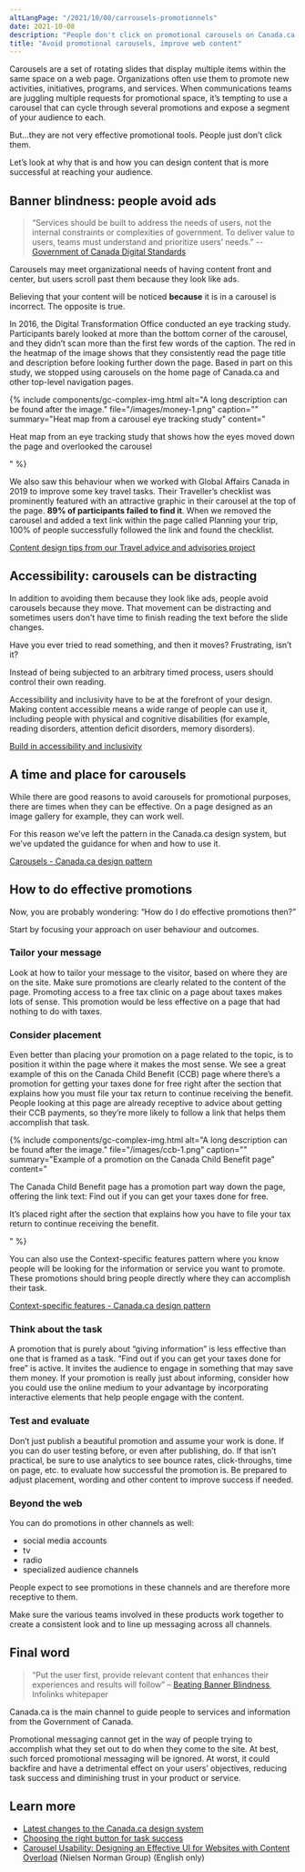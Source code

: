 ```yaml
---
altLangPage: "/2021/10/08/carrousels-promotionnels"
date: 2021-10-08
description: "People don't click on promotional carousels on Canada.ca. Learn how to design effective promotions."
title: "Avoid promotional carousels, improve web content"
---
```


Carousels are a set of rotating slides that display multiple items within the same space on a web page. Organizations often use them to promote new activities, initiatives, programs, and services. When communications teams are juggling multiple requests for promotional space, it’s tempting to use a carousel that can cycle through several promotions and expose a segment of your audience to each.

But...they are not very effective promotional tools. People just don’t click them.

Let’s look at why that is and how you can design content that is more successful at reaching your audience.

## Banner blindness: people avoid ads

> “Services should be built to address the needs of users, not the internal constraints or complexities of government. To deliver value to users, teams must understand and prioritize users’ needs.” -- [Government of Canada Digital Standards](https://www.canada.ca/en/government/system/digital-government/government-canada-digital-standards.html)

Carousels may meet organizational needs of having content front and center, but users scroll past them because they look like ads.

Believing that your content will be noticed **because** it is in a carousel is incorrect. The opposite is true.

In 2016, the Digital Transformation Office conducted an eye tracking study. Participants barely looked at more than the bottom corner of the carousel, and they didn’t scan more than the first few words of the caption. The red in the heatmap of the image shows that they consistently read the page title and description before looking further down the page. Based in part on this study, we stopped using carousels on the home page of Canada.ca and other top-level navigation pages.

{% include components/gc-complex-img.html
   alt="A long description can be found after the image."
   file="/images/money-1.png"
   caption=""
   summary="Heat map from a carousel eye tracking study" content="<p>Heat map from an eye tracking study that shows how the eyes moved down the page and overlooked the carousel</p>"
%}

We also saw this behaviour when we worked with Global Affairs Canada in 2019 to improve some key travel tasks. Their Traveller’s checklist was prominently featured with an attractive graphic in their carousel at the top of the page. **89% of participants failed to find it**. When we removed the carousel and added a text link within the page called Planning your trip, 100% of people successfully followed the link and found the checklist.

[Content design tips from our Travel advice and advisories project](https://blog.canada.ca/2019/11/01/tips-travel-contact)

## Accessibility: carousels can be distracting

In addition to avoiding them because they look like ads, people avoid carousels because they move. That movement can be distracting and sometimes users don’t have time to finish reading the text before the slide changes.

Have you ever tried to read something, and then it moves? Frustrating, isn’t it?

Instead of being subjected to an arbitrary timed process, users should control their own reading.

Accessibility and inclusivity have to be at the forefront of your design. Making content accessible means a wide range of people can use it, including people with physical and cognitive disabilities (for example, reading disorders, attention deficit disorders, memory disorders).

[Build in accessibility and inclusivity](https://design.canada.ca/continuous-improvement/designing.html)

## A time and place for carousels

While there are good reasons to avoid carousels for promotional purposes, there are times when they can be effective. On a page designed as an image gallery for example, they can work well.

For this reason we’ve left the pattern in the Canada.ca design system, but we’ve updated the guidance for when and how to use it.

[Carousels - Canada.ca design pattern](https://design.canada.ca/common-design-patterns/carousels.html)

## How to do effective promotions

Now, you are probably wondering: “How do I do effective promotions then?”

Start by focusing your approach on user behaviour and outcomes.

### Tailor your message

Look at how to tailor your message to the visitor, based on where they are on the site. Make sure promotions are clearly related to the content of the page. Promoting access to a free tax clinic on a page about taxes makes lots of sense. This promotion would be less effective on a page that had nothing to do with taxes.

### Consider placement

Even better than placing your promotion on a page related to the topic, is to position it within the page where it makes the most sense. We see a great example of this on the Canada Child Benefit (CCB) page where there’s a promotion for getting your taxes done for free right after the section that explains how you must file your tax return to continue receiving the benefit. People looking at this page are already receptive to advice about getting their CCB payments, so they’re more likely to follow a link that helps them accomplish that task.

{% include components/gc-complex-img.html
   alt="A long description can be found after the image."
   file="/images/ccb-1.png"
   caption=""
   summary="Example of a promotion on the Canada Child Benefit page"
   content="<p>The Canada Child Benefit page has a promotion part way down the page, offering the link text: Find out if you can get your taxes done for free.</p>
   <p>It’s placed right after the section that explains how you have to file your tax return to continue receiving the benefit.</p>"
%}

You can also use the Context-specific features pattern where you know people will be looking for the information or service you want to promote. These promotions should bring people directly where they can accomplish their task.

[Context-specific features - Canada.ca design pattern](https://design.canada.ca/common-design-patterns/feature-tiles.html)

### Think about the task

A promotion that is purely about “giving information” is less effective than one that is framed as a task. “Find out if you can get your taxes done for free” is active. It invites the audience to engage in something that may save them money. If your promotion is really just about informing, consider how you could use the online medium to your advantage by incorporating interactive elements that help people engage with the content.

### Test and evaluate

Don’t just publish a beautiful promotion and assume your work is done. If you can do user testing before, or even after publishing, do. If that isn’t practical, be sure to use analytics to see bounce rates, click-throughs, time on page, etc. to evaluate how successful the promotion is. Be prepared to adjust placement, wording and other content to improve success if needed.

### Beyond the web

You can do promotions in other channels as well:

- social media accounts
- tv
- radio
- specialized audience channels

People expect to see promotions in these channels and are therefore more receptive to them.

Make sure the various teams involved in these products work together to create a consistent look and to line up messaging across all channels.

## Final word

> “Put the user first, provide relevant content that enhances their experiences and results will follow” – [Beating Banner Blindness](http://resources.infolinks.com/static/eyetracking-whitepaper.pdf), Infolinks whitepaper

Canada.ca is the main channel to guide people to services and information from the Government of Canada.

Promotional messaging cannot get in the way of people trying to accomplish what they set out to do when they come to the site. At best, such forced promotional messaging will be ignored. At worst, it could backfire and have a detrimental effect on your users’ objectives, reducing task success and diminishing trust in your product or service.

## Learn more

- [Latest changes to the Canada.ca design system](https://www.canada.ca/en/government/about/design-system/latest-changes.html)
- [Choosing the right button for task success](https://blog.canada.ca/2020/12/17/choosing-buttons.html)
- [Carousel Usability: Designing an Effective UI for Websites with Content Overload](https://www.nngroup.com/articles/designing-effective-carousels/) (Nielsen Norman Group) (English only)